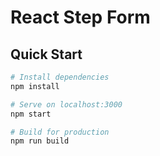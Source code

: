 # React Step Form


## Quick Start

```bash
# Install dependencies
npm install

# Serve on localhost:3000
npm start

# Build for production
npm run build
```